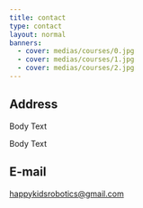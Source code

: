 ```yaml
---
title: contact
type: contact
layout: normal
banners:
  - cover: medias/courses/0.jpg
  - cover: medias/courses/1.jpg
  - cover: medias/courses/2.jpg
---
```


## Address

Body Text

Body Text

## E-mail

<happykidsrobotics@gmail.com>
